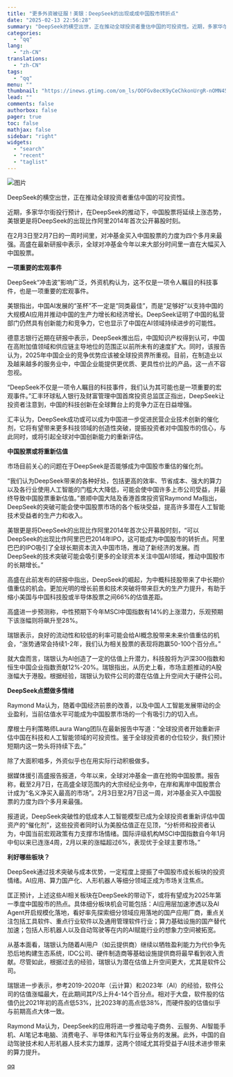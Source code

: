 ```yaml
---
title: "更多外资被征服！美银：DeepSeek的出现或成中国股市转折点"
date: "2025-02-13 22:56:28"
summary: "DeepSeek的横空出世，正在推动全球投资者重估中国的可投资性。近期，多家华尔街投行预计，在Dee..."
categories:
  - "qq"
lang:
  - "zh-CN"
translations:
  - "zh-CN"
tags:
  - "qq"
menu: ""
thumbnail: "https://inews.gtimg.com/om_ls/OOFGv8ecK9yCeChkonUrgR-nOMN453C0KxF4fXa_yoCisAA_640360/0"
lead: ""
comments: false
authorbox: false
pager: true
toc: false
mathjax: false
sidebar: "right"
widgets:
  - "search"
  - "recent"
  - "taglist"
---
```


![图片](https://inews.gtimg.com/om_bt/Og-z6WZU1wEpppmM89TRllP9MEJW_i0MeuiBJci9ir5_IAA/641)

DeepSeek的横空出世，正在推动全球投资者重估中国的可投资性。

近期，多家华尔街投行预计，在DeepSeek的推动下，中国股票将延续上涨态势，美银更是将DeepSeek的出现比作阿里2014年首次公开募股时刻。

在2月3日至2月7日的一周时间里，对冲基金买入中国股票的力度为四个多月来最强。高盛在最新研报中表示，全球对冲基金今年以来大部分时间里一直在大幅买入中国股票。

**一项重要的宏观事件**

DeepSeek“冲击波”影响广泛，外资机构认为，这不仅是一项令人瞩目的科技事件，也是一项重要的宏观事件。

美银指出，中国AI发展的“圣杯”不一定是“同类最佳”，而是“足够好”以支持中国的大规模AI应用并推动中国的生产力增长和经济增长。DeepSeek证明了中国的私营部门仍然具有创新能力和竞争力，它也显示了中国在AI领域持续进步的可能性。

德意志银行近期在研报中表示，DeepSeek推出后，中国知识产权得到认可，中国在高附加值领域和供应链主导地位的范围正以前所未有的速度扩大。同时，该报告认为，2025年中国企业的竞争优势应该被全球投资界所重视。目前，在制造业以及越来越多的服务业中，中国企业能提供更优质、更具性价比的产品，这一点不容忽视。

“DeepSeek不仅是一项令人瞩目的科技事件，我们认为其可能也是一项重要的宏观事件。”汇丰环球私人银行及财富管理中国首席投资总监匡正指出，DeepSeek让投资者注意到，中国的科技创新在全球舞台上的竞争力正在日益增强。

汇丰认为，DeepSeek成功或可以成为中国进一步促进民营企业技术创新的催化剂，它将有望带来更多科技领域的创造性突破，提振投资者对中国股市的信心，与此同时，或将引起全球对中国创新能力的重新评估。

**中国股票或将重新估值**

市场目前关心的问题在于DeepSeek是否能够成为中国股市重估的催化剂。

“我们认为DeepSeek带来的各种好处，包括更高的效率、节省成本、强大的算力以及各行业使用人工智能的门槛大大降低，可能会使中国许多上市公司受益，并最终导致中国股票重新估值。”景顺中国大陆及香港首席投资官Raymond Ma指出，DeepSeek的突破可能会使中国股票市场的各个板块受益，提高许多潜在人工智能技术受益者的生产力和收入。

美银更是将DeepSeek的出现比作阿里2014年首次公开募股时刻，“可以DeepSeek的出现比作阿里巴巴2014年IPO，这可能成为中国股市的转折点。阿里巴巴的IPO吸引了全球长期资本流入中国市场，推动了新经济的发展。而DeepSeek的技术突破可能会吸引更多的全球资本关注中国AI领域，推动中国股市的长期增长。”

高盛在此前发布的研报中指出，DeepSeek的崛起，为中概科技股带来了中长期价值重估的机会。更加光明的增长前景和技术突破将带来巨大的生产力提升，有助于缩小美国与中国科技股或半导体股票之间66%的估值差距。

高盛进一步预测称，中性预期下今年MSCI中国指数有14%的上涨潜力，乐观预期下该涨幅则将飙升至28%。

瑞银表示，良好的流动性和较低的利率可能会给AI概念股带来未来价值重估的机会，“涨势通常会持续1-2年，我们认为相关股票的表现将跑赢50-100个百分点。”

就大盘而言，瑞银认为AI创造了一定的估值上升潜力，科技股将为沪深300指数和恒生中国企业指数贡献12%-20%。瑞银指出，从历史上看，市场主题推动的A股涨幅大于港股。根据经验，瑞银认为软件公司的潜在估值上升空间大于硬件公司。

**DeepSeek点燃做多情绪**

Raymond Ma认为，随着中国经济前景的改善，以及中国人工智能发展带动的企业盈利，当前估值水平可能成为中国股票市场的一个有吸引力的切入点。

摩根士丹利策略师Laura Wang团队在最新报告中写道：“全球投资者开始重新评估中国在科技和人工智能领域的可投资性。鉴于全球投资者的仓位较少，我们预计短期内这一势头将持续下去。”

除了大面积唱多，外资似乎也在用实际行动积极做多。

据媒体援引高盛报告报道，今年以来，全球对冲基金一直在抢购中国股票。报告称，截至2月7日，在高盛全球范围内的大宗经纪业务中，在岸和离岸中国股票合计成为“名义净买入最高的市场”。2月3日至2月7日这一周，对冲基金买入中国股票的力度为四个多月来最强。

报道说，DeepSeek突破性的低成本人工智能模型已成为全球投资者重新评估中国资产的“催化剂”，这些投资者同时认为美股估值正在见顶，“分析师和投资者认为，中国当前宏观政策有力支撑市场情绪。国际评级机构MSCI中国指数自今年1月中旬以来已连涨4周，2月以来的涨幅超过6%，表现优于全球主要市场。”

**利好哪些板块？**

DeepSeek通过技术突破与成本优势，一定程度上提振了中国股市成长板块的投资情绪。AI应用、算力国产化、人形机器人等细分领域正成为市场关注焦点。

匡正预计，上述这些AI相关板块在DeepSeek的带动下，或将有望成为2025年第一季度中国股市的热点。具体细分板块机会可能包括：AI应用层加速渗透以及AI Agent开启规模化落地，看好率先探索细分领域应用落地的国产应用厂商，重点关注包括工具软件、重点行业软件以及通用管理软件行业；算力基础设施的国产替代加速；包括人形机器人以及自动驾驶等在内的AI赋能行业的想象力空间被拓宽。

从基本面看，瑞银认为随着AI用户（如云提供商）继续以牺牲盈利能力为代价争先恐后地构建生态系统，IDC公司、硬件制造商等基础设施提供商将最早看到收入贡献。尽管如此，根据过去的经验，瑞银认为潜在估值上升空间更大，尤其是软件公司。

瑞银进一步表示，参考2019-2020年（云计算）和2023年（AI）的经验，软件公司的估值涨幅最大，在此期间其P/S上升4-14个百分点。相对于大盘，软件股的估值仍比2021年初的高点低53%，比2023年的高点低38%，而硬件股的估值似乎与前期高点大体一致。

Raymond Ma认为，DeepSeek的应用将进一步推动电子商务、云服务、AI智能手机、AI笔记本电脑、消费电子、半导体和汽车行业等业务的发展。此外，中国的自动驾驶技术和人形机器人技术实力雄厚，这两个领域尤其将受益于AI技术进步带来的算力提升。

[qq](https://new.qq.com/rain/a/20250213A0943N00)
